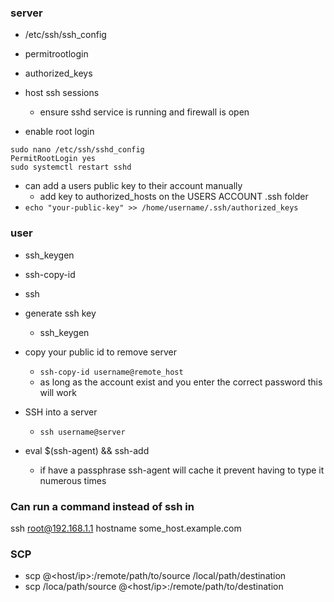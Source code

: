 
### server
* /etc/ssh/ssh_config
* permitrootlogin
* authorized_keys


* host ssh sessions
    * ensure sshd service is running and firewall is open 

* enable root login
```
sudo nano /etc/ssh/sshd_config
PermitRootLogin yes
sudo systemctl restart sshd
```
* can add a users public key to their account manually
   * add key to authorized_hosts on the USERS ACCOUNT .ssh folder
* `echo "your-public-key" >> /home/username/.ssh/authorized_keys` 



### user
* ssh_keygen
* ssh-copy-id
* ssh


* generate ssh key
    * ssh_keygen

* copy your public id to remove server 
    * `ssh-copy-id username@remote_host`
    * as long as the account exist and you enter the correct password this will work

* SSH into a server 
    * `ssh username@server`


* eval $(ssh-agent) && ssh-add
    * if have a passphrase ssh-agent will cache it prevent having to type it numerous times

### Can run a command instead of ssh in
ssh root@192.168.1.1 hostname
some_host.example.com


### SCP
* scp <remote-user>@<host/ip>:/remote/path/to/source /local/path/destination
* scp /loca/path/source <remote-user>@<host/ip>:/remote/path/to/destination


